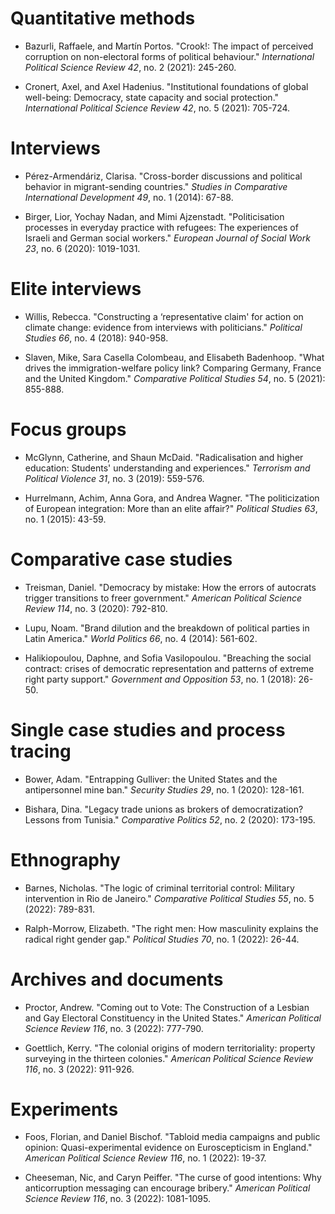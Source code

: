 # Quantitative methods

 - Bazurli, Raffaele, and Martín Portos. "Crook!: The impact of perceived corruption on non-electoral forms of political behaviour." *International Political Science Review 42*, no. 2 (2021): 245-260.

 - Cronert, Axel, and Axel Hadenius. "Institutional foundations of global well-being: Democracy, state capacity and social protection." *International Political Science Review 42*, no. 5 (2021): 705-724.

# Interviews

 - Pérez-Armendáriz, Clarisa. "Cross-border discussions and political behavior in migrant-sending countries." *Studies in Comparative International Development 49*, no. 1 (2014): 67-88.

 - Birger, Lior, Yochay Nadan, and Mimi Ajzenstadt. "Politicisation processes in everyday practice with refugees: The experiences of Israeli and German social workers." *European Journal of Social Work 23*, no. 6 (2020): 1019-1031.

# Elite interviews

 - Willis, Rebecca. "Constructing a ‘representative claim' for action on climate change: evidence from interviews with politicians." *Political Studies 66*, no. 4 (2018): 940-958.

 - Slaven, Mike, Sara Casella Colombeau, and Elisabeth Badenhoop. "What drives the immigration-welfare policy link? Comparing Germany, France and the United Kingdom." *Comparative Political Studies 54*, no. 5 (2021): 855-888.

# Focus groups

 - McGlynn, Catherine, and Shaun McDaid. "Radicalisation and higher education: Students' understanding and experiences." *Terrorism and Political Violence 31*, no. 3 (2019): 559-576.

 - Hurrelmann, Achim, Anna Gora, and Andrea Wagner. "The politicization of European integration: More than an elite affair?" *Political Studies 63*, no. 1 (2015): 43-59.

# Comparative case studies

 - Treisman, Daniel. "Democracy by mistake: How the errors of autocrats trigger transitions to freer government." *American Political Science Review 114*, no. 3 (2020): 792-810.

 - Lupu, Noam. "Brand dilution and the breakdown of political parties in Latin America." *World Politics 66*, no. 4 (2014): 561-602.

 - Halikiopoulou, Daphne, and Sofia Vasilopoulou. "Breaching the social contract: crises of democratic representation and patterns of extreme right party support." *Government and Opposition 53*, no. 1 (2018): 26-50.

# Single case studies and process tracing

 - Bower, Adam. "Entrapping Gulliver: the United States and the antipersonnel mine ban." *Security Studies 29*, no. 1 (2020): 128-161.

 - Bishara, Dina. "Legacy trade unions as brokers of democratization? Lessons from Tunisia." *Comparative Politics 52*, no. 2 (2020): 173-195.

# Ethnography

 - Barnes, Nicholas. "The logic of criminal territorial control: Military intervention in Rio de Janeiro." *Comparative Political Studies 55*, no. 5 (2022): 789-831.

 - Ralph-Morrow, Elizabeth. "The right men: How masculinity explains the radical right gender gap." *Political Studies 70*, no. 1 (2022): 26-44.

# Archives and documents

 - Proctor, Andrew. "Coming out to Vote: The Construction of a Lesbian and Gay Electoral Constituency in the United States." *American Political Science Review 116*, no. 3 (2022): 777-790.

 - Goettlich, Kerry. "The colonial origins of modern territoriality: property surveying in the thirteen colonies." *American Political Science Review 116*, no. 3 (2022): 911-926.

# Experiments

 - Foos, Florian, and Daniel Bischof. "Tabloid media campaigns and public opinion: Quasi-experimental evidence on Euroscepticism in England." *American Political Science Review 116*, no. 1 (2022): 19-37.

 - Cheeseman, Nic, and Caryn Peiffer. "The curse of good intentions: Why anticorruption messaging can encourage bribery." *American Political Science Review 116*, no. 3 (2022): 1081-1095.